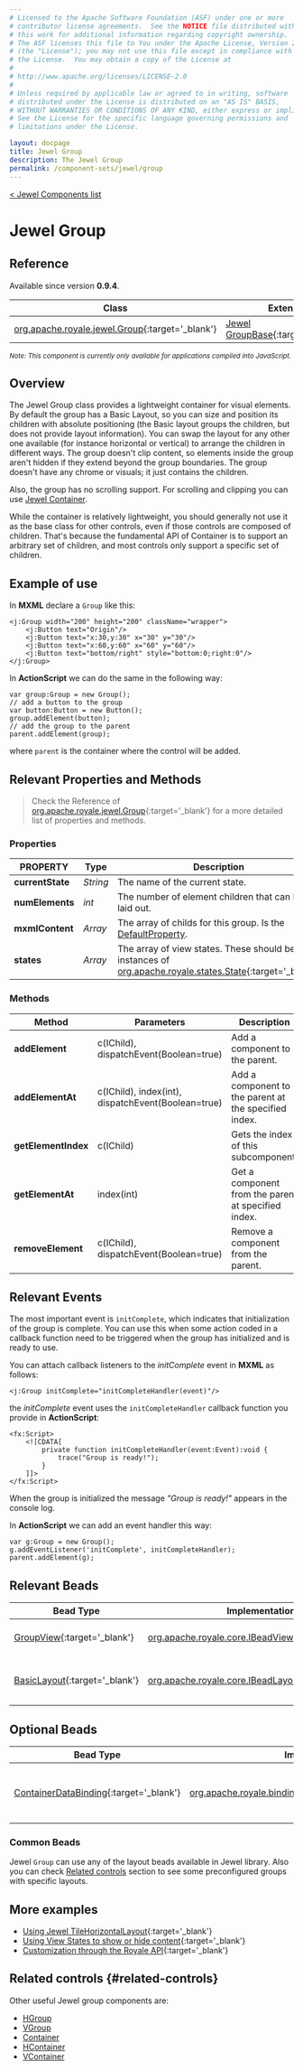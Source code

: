 ```yaml
---
# Licensed to the Apache Software Foundation (ASF) under one or more
# contributor license agreements.  See the NOTICE file distributed with
# this work for additional information regarding copyright ownership.
# The ASF licenses this file to You under the Apache License, Version 2.0
# (the "License"); you may not use this file except in compliance with
# the License.  You may obtain a copy of the License at
# 
# http://www.apache.org/licenses/LICENSE-2.0
# 
# Unless required by applicable law or agreed to in writing, software
# distributed under the License is distributed on an "AS IS" BASIS,
# WITHOUT WARRANTIES OR CONDITIONS OF ANY KIND, either express or implied.
# See the License for the specific language governing permissions and
# limitations under the License.

layout: docpage
title: Jewel Group
description: The Jewel Group
permalink: /component-sets/jewel/group
---
```

[< Jewel Components list](component-sets/jewel)

# Jewel Group


## Reference

Available since version __0.9.4__.

| Class                 	    | Extends                           | Implements	                    |
|------------------------------	|----------------------------------	|---------------------------------  |
| [org.apache.royale.jewel.Group](https://royale.apache.org/asdoc/index.html#!org.apache.royale.jewel/Group){:target='_blank'} | [Jewel GroupBase](https://royale.apache.org/asdoc/index.html#!org.apache.royale.jewel.supportClasses.group/GroupBase){:target='_blank'} | [org.apache.royale.core.IMXMLDocument](https://royale.apache.org/asdoc/index.html#!org.apache.royale.core/IMXMLDocument){:target='_blank'} 	|

<sup>_Note: This component is currently only available for applications compiled into JavaScript._</sup>

## Overview

The Jewel Group class provides a lightweight container for visual elements. By default the group has a Basic Layout, so you can size and position its children with absolute positioning (the Basic layout groups the children, but does not provide layout information). You can swap the layout for any other one available (for instance horizontal or vertical) to arrange the children in different ways. The group doesn't clip content, so elements inside the group aren't hidden if they extend beyond the group boundaries. The group doesn't have any chrome or visuals; it just contains the children. 

Also, the group has no scrolling support. For scrolling and clipping you can use [Jewel Container](component-sets/jewel/container).

While the container is relatively lightweight, you should generally not use it as the base class for other controls, even if those controls are composed of children.  That's because the fundamental API of Container is to support an arbitrary set of children, and most controls only support a specific set of children.

## Example of use

In __MXML__ declare a `Group` like this:

```mxml
<j:Group width="200" height="200" className="wrapper">
    <j:Button text="Origin"/>
    <j:Button text="x:30,y:30" x="30" y="30"/>
    <j:Button text="x:60,y:60" x="60" y="60"/>
    <j:Button text="bottom/right" style="bottom:0;right:0"/>
</j:Group>
```

In __ActionScript__ we can do the same in the following way: 

```as3
var group:Group = new Group();
// add a button to the group
var button:Button = new Button();
group.addElement(button);
// add the group to the parent
parent.addElement(group);
```

where `parent` is the container where the control will be added.

## Relevant Properties and Methods

> Check the Reference of [org.apache.royale.jewel.Group](https://royale.apache.org/asdoc/index.html#!org.apache.royale.jewel/Group){:target='_blank'} for a more detailed list of properties and methods.

### Properties

| PROPERTY 	         | Type   	    | Description                                                                                           |
|------------------- |--------------| ------------------------------------------------------------------------------------------------------|
| __currentState__   | _String_ 	| The name of the current state.                                                                        |
| __numElements__    | _int_ 	    | The number of element children that can be laid out.                                                  |
| __mxmlContent__    | _Array_ 	    | The array of childs for this group. Is the [DefaultProperty](features/as3/metadata#default-property). |
| __states__         | _Array_ 	    | The array of view states. These should be instances of [org.apache.royale.states.State](https://royale.apache.org/asdoc/index.html#!org.apache.royale.states/State){:target='_blank'}|

### Methods

| Method    	       | Parameters                                                     |Description                                            |
|----------------------|----------------------------------------------------------------|-------------------------------------------------------|
| __addElement__   	   | c(IChild), dispatchEvent(Boolean=true) 	                    | Add a component to the parent.	                    |
| __addElementAt__     | c(IChild), index(int), dispatchEvent(Boolean=true) 	        | Add a component to the parent at the specified index.	|
| __getElementIndex__  | c(IChild)                                           	        | Gets the index of this subcomponent.	                |
| __getElementAt__     | index(int)                                         	        | Get a component from the parent at specified index.	|
| __removeElement__    | c(IChild), dispatchEvent(Boolean=true) 	                    | Remove a component from the parent.	                |

## Relevant Events

The most important event is `initComplete`, which indicates that initialization of the group is complete. You can use this when some action coded in a callback function need to be triggered when the group has initialized and is ready to use.

You can attach callback listeners to the _initComplete_ event in __MXML__ as follows:

```mxml
<j:Group initComplete="initCompleteHandler(event)"/>
```

the _initComplete_ event uses the `initCompleteHandler` callback function you provide in __ActionScript__:

```mxml
<fx:Script>
    <![CDATA[      
        private function initCompleteHandler(event:Event):void {
            trace("Group is ready!");
        }
    ]]>
</fx:Script>
```

When the group is initialized the message _"Group is ready!"_ appears in the console log.

In __ActionScript__ we can add an event handler this way: 

```as3
var g:Group = new Group();
g.addEventListener('initComplete', initCompleteHandler);
parent.addElement(g);
```

## Relevant Beads

| Bead Type       	| Implementation                               	  | Description                                     |
|-----------------	|------------------------------------------------ |------------------------------------------------	|
| [GroupView](https://royale.apache.org/asdoc/index.html#!org.apache.royale.html.beads/GroupView){:target='_blank'}      	| [org.apache.royale.core.IBeadView](https://royale.apache.org/asdoc/index.html#!org.apache.royale.core/IBeadView){:target='_blank'} | This is the default view bead.	|
| [BasicLayout](https://royale.apache.org/asdoc/index.html#!org.apache.royale.jewel.beads.layouts/BasicLayout){:target='_blank'}      	| [org.apache.royale.core.IBeadLayout](https://royale.apache.org/asdoc/index.html#!org.apache.royale.core/IBeadLayout){:target='_blank'} | This is the default layout bead.	|

## Optional Beads

| Bead Type       	| Implementation                               	  | Description                                     |
|-----------------	|------------------------------------------------ |------------------------------------------------	|
| [ContainerDataBinding](https://royale.apache.org/asdoc/index.html#!org.apache.royale.binding/ContainerDataBinding){:target='_blank'}      	| [org.apache.royale.binding.DataBindingBase](https://royale.apache.org/asdoc/index.html#!org.apache.royale.binding/DataBindingBase){:target='_blank'} | Provide binding capabilities to the group.	|

### Common Beads

Jewel `Group` can use any of the layout beads available in Jewel library. Also you can check [Related controls](component-sets/jewel/group.html#related-controls) section to see some preconfigured groups with specific layouts.

## More examples

* [Using Jewel TileHorizontalLayout](https://royale.codeoscopic.com/using-jewel-tilehorizontallayout/){:target='_blank'}
* [Using View States to show or hide content](https://royale.codeoscopic.com/using-view-states-to-show-or-hide-content/){:target='_blank'}
* [Customization through the Royale API](https://royale.codeoscopic.com/customization-through-the-royale-api/){:target='_blank'}

## Related controls {#related-controls}

Other useful Jewel group components are:

* [HGroup](component-sets/jewel/hgroup)
* [VGroup](component-sets/jewel/vgroup)
* [Container](component-sets/jewel/container)
* [HContainer](component-sets/jewel/hcontainer)
* [VContainer](component-sets/jewel/vcontainer)
